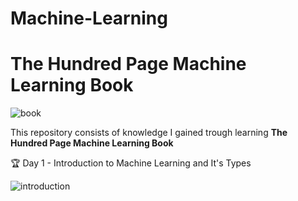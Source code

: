 # Machine-Learning

# The Hundred Page Machine Learning Book

![book](https://user-images.githubusercontent.com/109200742/211322030-6b4e2e92-c6fa-4570-a660-85abda291361.png)

This repository consists of knowledge I gained trough learning **The Hundred Page Machine Learning Book**

🏆 Day 1 - Introduction to Machine Learning and It's Types

![introduction](https://user-images.githubusercontent.com/109200742/211326769-b345a19b-4117-4c7b-a712-140560ea1429.png)

